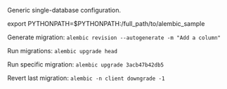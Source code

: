 Generic single-database configuration.

export PYTHONPATH=$PYTHONPATH:/full_path/to/alembic_sample

Generate migration:
`alembic revision --autogenerate -m "Add a column"`

Run migrations:
`alembic upgrade head`

Run specific migration:
`alembic upgrade 3acb47b42db5`

Revert last migration:
`alembic -n client downgrade -1`
